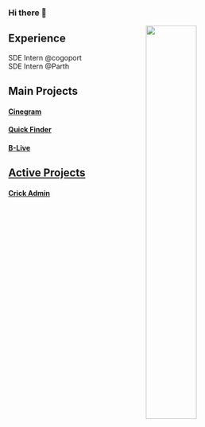 ### Hi there 👋
   <span>
    <img align="right" width="45%" src="https://github-contribution-stats.vercel.app/api/?username=ankitkumar1578114">
   </span>
    <h2>
      Experience
    </h2> 
     SDE Intern @cogoport <br/>
     SDE Intern @Parth 
    <h2>
      Main Projects
    </h2> 
    <h4> <a href="https://github.com/ankitkumar1578114/Cinegram">Cinegram </a></h4>
    <h4> <a href="https://github.com/NITP-Web-Developer/Quick-Finder-Frontend">Quick Finder</a> </h4>
    <h4> <a href="https://github.com/ankitkumar1578114/B-LIVE">B-Live</h4>

   <h2>
      Active Projects
    </h2>
   <h4> <a href="https://github.com/ankitkumar1578114/crick-admin">Crick Admin </a></h4>
</div>
